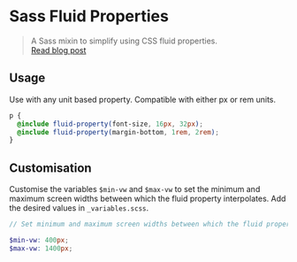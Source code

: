 # Sass Fluid Properties

> A Sass mixin to simplify using CSS fluid properties.  
> [Read blog post](https://elwoodp.dev/articles/flexible-sizing-in-css/)


## Usage
Use with any unit based property. Compatible with either px or rem units.

```scss
p {
  @include fluid-property(font-size, 16px, 32px);
  @include fluid-property(margin-bottom, 1rem, 2rem);
}
```


##  Customisation
Customise the variables `$min-vw` and `$max-vw` to set the minimum and maximum screen widths between which the fluid property interpolates. Add the desired values in  `_variables.scss`.

```scss
// Set minimum and maximum screen widths between which the fluid property interpolates

$min-vw: 400px;
$max-vw: 1400px;
```
